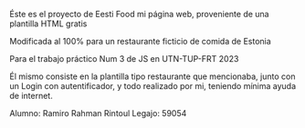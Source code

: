 Éste es el proyecto de Eesti Food
mi página web, proveniente de una plantilla HTML gratis

Modificada al 100% para un restaurante ficticio de comida de Estonia

Para el trabajo práctico Num 3 de JS en UTN-TUP-FRT 2023

Él mismo consiste en la plantilla tipo restaurante que mencionaba, junto con un Login con autentificador, y todo realizado por mi, teniendo mínima ayuda de internet.

Alumno: Ramiro Rahman Rintoul
Legajo: 59054
